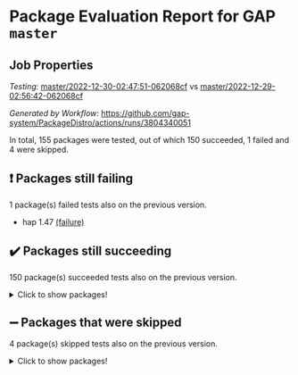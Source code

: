 # Package Evaluation Report for GAP `master`

## Job Properties

*Testing:* [master/2022-12-30-02:47:51-062068cf](https://github.com/gap-system/PackageDistro/blob/data/reports/master/2022-12-30-02:47:51-062068cf) vs [master/2022-12-29-02:56:42-062068cf](https://github.com/gap-system/PackageDistro/blob/data/reports/master/2022-12-29-02:56:42-062068cf)

*Generated by Workflow:* https://github.com/gap-system/PackageDistro/actions/runs/3804340051

In total, 155 packages were tested, out of which 150 succeeded, 1 failed and 4 were skipped.

## :exclamation: Packages still failing

1 package(s) failed tests also on the previous version.
- hap 1.47 [(failure)](https://github.com/gap-system/PackageDistro/actions/runs/3804340051/jobs/6471583537)

## :heavy_check_mark: Packages still succeeding

150 package(s) succeeded tests also on the previous version.
<details><summary>Click to show packages!</summary>

- 4ti2interface 2022.09-01 [(success)](https://github.com/gap-system/PackageDistro/actions/runs/3804340051/jobs/6471578691)
- ace 5.6.1 [(success)](https://github.com/gap-system/PackageDistro/actions/runs/3804340051/jobs/6471578758)
- aclib 1.3.2 [(success)](https://github.com/gap-system/PackageDistro/actions/runs/3804340051/jobs/6471578821)
- agt 0.3 [(success)](https://github.com/gap-system/PackageDistro/actions/runs/3804340051/jobs/6471578892)
- alnuth 3.2.1 [(success)](https://github.com/gap-system/PackageDistro/actions/runs/3804340051/jobs/6471578959)
- anupq 3.2.6 [(success)](https://github.com/gap-system/PackageDistro/actions/runs/3804340051/jobs/6471579025)
- atlasrep 2.1.6 [(success)](https://github.com/gap-system/PackageDistro/actions/runs/3804340051/jobs/6471579094)
- autodoc 2022.10.20 [(success)](https://github.com/gap-system/PackageDistro/actions/runs/3804340051/jobs/6471579145)
- automata 1.15 [(success)](https://github.com/gap-system/PackageDistro/actions/runs/3804340051/jobs/6471579214)
- automgrp 1.3.2 [(success)](https://github.com/gap-system/PackageDistro/actions/runs/3804340051/jobs/6471579280)
- autpgrp 1.11 [(success)](https://github.com/gap-system/PackageDistro/actions/runs/3804340051/jobs/6471579379)
- cap 2022.12-15 [(success)](https://github.com/gap-system/PackageDistro/actions/runs/3804340051/jobs/6471579486)
- caratinterface 2.3.4 [(success)](https://github.com/gap-system/PackageDistro/actions/runs/3804340051/jobs/6471579531)
- cddinterface 2022.11.01 [(success)](https://github.com/gap-system/PackageDistro/actions/runs/3804340051/jobs/6471579575)
- circle 1.6.5 [(success)](https://github.com/gap-system/PackageDistro/actions/runs/3804340051/jobs/6471579629)
- classicpres 1.22 [(success)](https://github.com/gap-system/PackageDistro/actions/runs/3804340051/jobs/6471579690)
- cohomolo 1.6.10 [(success)](https://github.com/gap-system/PackageDistro/actions/runs/3804340051/jobs/6471579743)
- congruence 1.2.4 [(success)](https://github.com/gap-system/PackageDistro/actions/runs/3804340051/jobs/6471579795)
- corelg 1.56 [(success)](https://github.com/gap-system/PackageDistro/actions/runs/3804340051/jobs/6471579890)
- crime 1.6 [(success)](https://github.com/gap-system/PackageDistro/actions/runs/3804340051/jobs/6471579960)
- crisp 1.4.6 [(success)](https://github.com/gap-system/PackageDistro/actions/runs/3804340051/jobs/6471580035)
- crypting 0.10.4 [(success)](https://github.com/gap-system/PackageDistro/actions/runs/3804340051/jobs/6471580108)
- cryst 4.1.25 [(success)](https://github.com/gap-system/PackageDistro/actions/runs/3804340051/jobs/6471580171)
- crystcat 1.1.10 [(success)](https://github.com/gap-system/PackageDistro/actions/runs/3804340051/jobs/6471580281)
- ctbllib 1.3.4 [(success)](https://github.com/gap-system/PackageDistro/actions/runs/3804340051/jobs/6471580371)
- cubefree 1.19 [(success)](https://github.com/gap-system/PackageDistro/actions/runs/3804340051/jobs/6471580522)
- curlinterface 2.3.1 [(success)](https://github.com/gap-system/PackageDistro/actions/runs/3804340051/jobs/6471580592)
- cvec 2.7.6 [(success)](https://github.com/gap-system/PackageDistro/actions/runs/3804340051/jobs/6471580665)
- datastructures 0.3.0 [(success)](https://github.com/gap-system/PackageDistro/actions/runs/3804340051/jobs/6471580756)
- deepthought 1.0.6 [(success)](https://github.com/gap-system/PackageDistro/actions/runs/3804340051/jobs/6471580840)
- design 1.7 [(success)](https://github.com/gap-system/PackageDistro/actions/runs/3804340051/jobs/6471580934)
- difsets 2.3.1 [(success)](https://github.com/gap-system/PackageDistro/actions/runs/3804340051/jobs/6471581005)
- digraphs 1.6.1 [(success)](https://github.com/gap-system/PackageDistro/actions/runs/3804340051/jobs/6471581099)
- edim 1.3.6 [(success)](https://github.com/gap-system/PackageDistro/actions/runs/3804340051/jobs/6471581190)
- example 4.3.2 [(success)](https://github.com/gap-system/PackageDistro/actions/runs/3804340051/jobs/6471581282)
- examplesforhomalg 2022.11-01 [(success)](https://github.com/gap-system/PackageDistro/actions/runs/3804340051/jobs/6471581359)
- factint 1.6.3 [(success)](https://github.com/gap-system/PackageDistro/actions/runs/3804340051/jobs/6471581447)
- ferret 1.0.9 [(success)](https://github.com/gap-system/PackageDistro/actions/runs/3804340051/jobs/6471581523)
- fga 1.4.0 [(success)](https://github.com/gap-system/PackageDistro/actions/runs/3804340051/jobs/6471581642)
- fining 1.5.4 [(success)](https://github.com/gap-system/PackageDistro/actions/runs/3804340051/jobs/6471581708)
- float 1.0.3 [(success)](https://github.com/gap-system/PackageDistro/actions/runs/3804340051/jobs/6471581784)
- format 1.4.3 [(success)](https://github.com/gap-system/PackageDistro/actions/runs/3804340051/jobs/6471581867)
- forms 1.2.9 [(success)](https://github.com/gap-system/PackageDistro/actions/runs/3804340051/jobs/6471581963)
- fplsa 1.2.5 [(success)](https://github.com/gap-system/PackageDistro/actions/runs/3804340051/jobs/6471582060)
- fr 2.4.12 [(success)](https://github.com/gap-system/PackageDistro/actions/runs/3804340051/jobs/6471582144)
- francy 1.2.5 [(success)](https://github.com/gap-system/PackageDistro/actions/runs/3804340051/jobs/6471582209)
- fwtree 1.3 [(success)](https://github.com/gap-system/PackageDistro/actions/runs/3804340051/jobs/6471582286)
- gapdoc 1.6.6 [(success)](https://github.com/gap-system/PackageDistro/actions/runs/3804340051/jobs/6471582368)
- gauss 2022.12-01 [(success)](https://github.com/gap-system/PackageDistro/actions/runs/3804340051/jobs/6471582430)
- gaussforhomalg 2022.08-03 [(success)](https://github.com/gap-system/PackageDistro/actions/runs/3804340051/jobs/6471582515)
- gbnp 1.0.5 [(success)](https://github.com/gap-system/PackageDistro/actions/runs/3804340051/jobs/6471582562)
- generalizedmorphismsforcap 2022.12-01 [(success)](https://github.com/gap-system/PackageDistro/actions/runs/3804340051/jobs/6471582610)
- genss 1.6.8 [(success)](https://github.com/gap-system/PackageDistro/actions/runs/3804340051/jobs/6471582655)
- gradedmodules 2022.09-02 [(success)](https://github.com/gap-system/PackageDistro/actions/runs/3804340051/jobs/6471582708)
- gradedringforhomalg 2022.11-01 [(success)](https://github.com/gap-system/PackageDistro/actions/runs/3804340051/jobs/6471582748)
- grape 4.9.0 [(success)](https://github.com/gap-system/PackageDistro/actions/runs/3804340051/jobs/6471582788)
- groupoids 1.71 [(success)](https://github.com/gap-system/PackageDistro/actions/runs/3804340051/jobs/6471582834)
- grpconst 2.6.3 [(success)](https://github.com/gap-system/PackageDistro/actions/runs/3804340051/jobs/6471583309)
- guarana 0.96.3 [(success)](https://github.com/gap-system/PackageDistro/actions/runs/3804340051/jobs/6471583397)
- guava 3.17 [(success)](https://github.com/gap-system/PackageDistro/actions/runs/3804340051/jobs/6471583466)
- hapcryst 0.1.15 [(success)](https://github.com/gap-system/PackageDistro/actions/runs/3804340051/jobs/6471583605)
- hecke 1.5.3 [(success)](https://github.com/gap-system/PackageDistro/actions/runs/3804340051/jobs/6471583713)
- help 3.5 [(success)](https://github.com/gap-system/PackageDistro/actions/runs/3804340051/jobs/6471583803)
- homalg 2022.12-02 [(success)](https://github.com/gap-system/PackageDistro/actions/runs/3804340051/jobs/6471583844)
- homalgtocas 2022.11-02 [(success)](https://github.com/gap-system/PackageDistro/actions/runs/3804340051/jobs/6471583885)
- idrel 2.44 [(success)](https://github.com/gap-system/PackageDistro/actions/runs/3804340051/jobs/6471583937)
- images 1.3.1 [(success)](https://github.com/gap-system/PackageDistro/actions/runs/3804340051/jobs/6471583995)
- intpic 0.3.0 [(success)](https://github.com/gap-system/PackageDistro/actions/runs/3804340051/jobs/6471584047)
- io 4.8.0 [(success)](https://github.com/gap-system/PackageDistro/actions/runs/3804340051/jobs/6471584220)
- io_forhomalg 2022.11-01 [(success)](https://github.com/gap-system/PackageDistro/actions/runs/3804340051/jobs/6471584257)
- irredsol 1.4.4 [(success)](https://github.com/gap-system/PackageDistro/actions/runs/3804340051/jobs/6471584307)
- json 2.1.1 [(success)](https://github.com/gap-system/PackageDistro/actions/runs/3804340051/jobs/6471584350)
- jupyterkernel 1.4.1 [(success)](https://github.com/gap-system/PackageDistro/actions/runs/3804340051/jobs/6471584452)
- jupyterviz 1.5.6 [(success)](https://github.com/gap-system/PackageDistro/actions/runs/3804340051/jobs/6471584504)
- kan 1.34 [(success)](https://github.com/gap-system/PackageDistro/actions/runs/3804340051/jobs/6471584572)
- kbmag 1.5.10 [(success)](https://github.com/gap-system/PackageDistro/actions/runs/3804340051/jobs/6471584635)
- laguna 3.9.5 [(success)](https://github.com/gap-system/PackageDistro/actions/runs/3804340051/jobs/6471584684)
- liealgdb 2.2.1 [(success)](https://github.com/gap-system/PackageDistro/actions/runs/3804340051/jobs/6471584745)
- liepring 2.8 [(success)](https://github.com/gap-system/PackageDistro/actions/runs/3804340051/jobs/6471584797)
- liering 2.4.2 [(success)](https://github.com/gap-system/PackageDistro/actions/runs/3804340051/jobs/6471584867)
- linearalgebraforcap 2022.12-04 [(success)](https://github.com/gap-system/PackageDistro/actions/runs/3804340051/jobs/6471584926)
- localizeringforhomalg 2022.11-01 [(success)](https://github.com/gap-system/PackageDistro/actions/runs/3804340051/jobs/6471584978)
- loops 3.4.3 [(success)](https://github.com/gap-system/PackageDistro/actions/runs/3804340051/jobs/6471585037)
- lpres 1.0.3 [(success)](https://github.com/gap-system/PackageDistro/actions/runs/3804340051/jobs/6471585115)
- majoranaalgebras 1.5.1 [(success)](https://github.com/gap-system/PackageDistro/actions/runs/3804340051/jobs/6471585194)
- mapclass 1.4.6 [(success)](https://github.com/gap-system/PackageDistro/actions/runs/3804340051/jobs/6471585267)
- matgrp 0.70 [(success)](https://github.com/gap-system/PackageDistro/actions/runs/3804340051/jobs/6471585364)
- matricesforhomalg 2022.12-01 [(success)](https://github.com/gap-system/PackageDistro/actions/runs/3804340051/jobs/6471585443)
- modisom 2.5.3 [(success)](https://github.com/gap-system/PackageDistro/actions/runs/3804340051/jobs/6471585546)
- modulepresentationsforcap 2022.12-01 [(success)](https://github.com/gap-system/PackageDistro/actions/runs/3804340051/jobs/6471585643)
- modules 2022.11-01 [(success)](https://github.com/gap-system/PackageDistro/actions/runs/3804340051/jobs/6471585700)
- monoidalcategories 2022.12-01 [(success)](https://github.com/gap-system/PackageDistro/actions/runs/3804340051/jobs/6471585756)
- nconvex 2022.09-01 [(success)](https://github.com/gap-system/PackageDistro/actions/runs/3804340051/jobs/6471585812)
- nilmat 1.4.2 [(success)](https://github.com/gap-system/PackageDistro/actions/runs/3804340051/jobs/6471585869)
- nock 1.5 [(success)](https://github.com/gap-system/PackageDistro/actions/runs/3804340051/jobs/6471585925)
- normalizinterface 1.3.5 [(success)](https://github.com/gap-system/PackageDistro/actions/runs/3804340051/jobs/6471586012)
- nq 2.5.9 [(success)](https://github.com/gap-system/PackageDistro/actions/runs/3804340051/jobs/6471586093)
- numericalsgps 1.3.1 [(success)](https://github.com/gap-system/PackageDistro/actions/runs/3804340051/jobs/6471586172)
- openmath 11.5.2 [(success)](https://github.com/gap-system/PackageDistro/actions/runs/3804340051/jobs/6471586226)
- orb 4.9.0 [(success)](https://github.com/gap-system/PackageDistro/actions/runs/3804340051/jobs/6471586284)
- packagemanager 1.3.2 [(success)](https://github.com/gap-system/PackageDistro/actions/runs/3804340051/jobs/6471586357)
- patternclass 2.4.3 [(success)](https://github.com/gap-system/PackageDistro/actions/runs/3804340051/jobs/6471586424)
- permut 2.0.4 [(success)](https://github.com/gap-system/PackageDistro/actions/runs/3804340051/jobs/6471586474)
- polenta 1.3.10 [(success)](https://github.com/gap-system/PackageDistro/actions/runs/3804340051/jobs/6471586530)
- polymaking 0.8.6 [(success)](https://github.com/gap-system/PackageDistro/actions/runs/3804340051/jobs/6471586589)
- primgrp 3.4.3 [(success)](https://github.com/gap-system/PackageDistro/actions/runs/3804340051/jobs/6471586652)
- profiling 2.5.2 [(success)](https://github.com/gap-system/PackageDistro/actions/runs/3804340051/jobs/6471586718)
- qpa 1.34 [(success)](https://github.com/gap-system/PackageDistro/actions/runs/3804340051/jobs/6471586782)
- quagroup 1.8.3 [(success)](https://github.com/gap-system/PackageDistro/actions/runs/3804340051/jobs/6471586936)
- radiroot 2.9 [(success)](https://github.com/gap-system/PackageDistro/actions/runs/3804340051/jobs/6471587082)
- rcwa 4.7.1 [(success)](https://github.com/gap-system/PackageDistro/actions/runs/3804340051/jobs/6471587141)
- rds 1.8 [(success)](https://github.com/gap-system/PackageDistro/actions/runs/3804340051/jobs/6471587226)
- recog 1.4.2 [(success)](https://github.com/gap-system/PackageDistro/actions/runs/3804340051/jobs/6471587319)
- repndecomp 1.2.1 [(success)](https://github.com/gap-system/PackageDistro/actions/runs/3804340051/jobs/6471587406)
- repsn 3.1.0 [(success)](https://github.com/gap-system/PackageDistro/actions/runs/3804340051/jobs/6471587488)
- resclasses 4.7.3 [(success)](https://github.com/gap-system/PackageDistro/actions/runs/3804340051/jobs/6471587650)
- ringsforhomalg 2022.11-01 [(success)](https://github.com/gap-system/PackageDistro/actions/runs/3804340051/jobs/6471587752)
- sco 2022.09-01 [(success)](https://github.com/gap-system/PackageDistro/actions/runs/3804340051/jobs/6471587862)
- scscp 2.4.0 [(success)](https://github.com/gap-system/PackageDistro/actions/runs/3804340051/jobs/6471587933)
- semigroups 5.2.0 [(success)](https://github.com/gap-system/PackageDistro/actions/runs/3804340051/jobs/6471588010)
- sglppow 2.3 [(success)](https://github.com/gap-system/PackageDistro/actions/runs/3804340051/jobs/6471588071)
- sgpviz 0.999.5 [(success)](https://github.com/gap-system/PackageDistro/actions/runs/3804340051/jobs/6471588176)
- simpcomp 2.1.14 [(success)](https://github.com/gap-system/PackageDistro/actions/runs/3804340051/jobs/6471588410)
- singular 2022.09.23 [(success)](https://github.com/gap-system/PackageDistro/actions/runs/3804340051/jobs/6471588616)
- sl2reps 1.1 [(success)](https://github.com/gap-system/PackageDistro/actions/runs/3804340051/jobs/6471588685)
- sla 1.5.3 [(success)](https://github.com/gap-system/PackageDistro/actions/runs/3804340051/jobs/6471588744)
- smallgrp 1.5.1 [(success)](https://github.com/gap-system/PackageDistro/actions/runs/3804340051/jobs/6471588805)
- smallsemi 0.6.13 [(success)](https://github.com/gap-system/PackageDistro/actions/runs/3804340051/jobs/6471588859)
- sonata 2.9.6 [(success)](https://github.com/gap-system/PackageDistro/actions/runs/3804340051/jobs/6471588927)
- sophus 1.27 [(success)](https://github.com/gap-system/PackageDistro/actions/runs/3804340051/jobs/6471589029)
- spinsym 1.5.2 [(success)](https://github.com/gap-system/PackageDistro/actions/runs/3804340051/jobs/6471589263)
- standardff 0.9.4 [(success)](https://github.com/gap-system/PackageDistro/actions/runs/3804340051/jobs/6471589352)
- symbcompcc 1.3.2 [(success)](https://github.com/gap-system/PackageDistro/actions/runs/3804340051/jobs/6471589479)
- thelma 1.3 [(success)](https://github.com/gap-system/PackageDistro/actions/runs/3804340051/jobs/6471589589)
- tomlib 1.2.9 [(success)](https://github.com/gap-system/PackageDistro/actions/runs/3804340051/jobs/6471589631)
- toolsforhomalg 2022.12-01 [(success)](https://github.com/gap-system/PackageDistro/actions/runs/3804340051/jobs/6471589706)
- toric 1.9.5 [(success)](https://github.com/gap-system/PackageDistro/actions/runs/3804340051/jobs/6471589897)
- toricvarieties 2022.07.13 [(success)](https://github.com/gap-system/PackageDistro/actions/runs/3804340051/jobs/6471590000)
- transgrp 3.6.3 [(success)](https://github.com/gap-system/PackageDistro/actions/runs/3804340051/jobs/6471590086)
- ugaly 4.0.3 [(success)](https://github.com/gap-system/PackageDistro/actions/runs/3804340051/jobs/6471590153)
- unipot 1.5 [(success)](https://github.com/gap-system/PackageDistro/actions/runs/3804340051/jobs/6471590229)
- unitlib 4.1.0 [(success)](https://github.com/gap-system/PackageDistro/actions/runs/3804340051/jobs/6471590320)
- utils 0.81 [(success)](https://github.com/gap-system/PackageDistro/actions/runs/3804340051/jobs/6471590366)
- uuid 0.7 [(success)](https://github.com/gap-system/PackageDistro/actions/runs/3804340051/jobs/6471590433)
- walrus 0.9991 [(success)](https://github.com/gap-system/PackageDistro/actions/runs/3804340051/jobs/6471590606)
- wedderga 4.10.2 [(success)](https://github.com/gap-system/PackageDistro/actions/runs/3804340051/jobs/6471590678)
- xmod 2.88 [(success)](https://github.com/gap-system/PackageDistro/actions/runs/3804340051/jobs/6471590741)
- xmodalg 1.23 [(success)](https://github.com/gap-system/PackageDistro/actions/runs/3804340051/jobs/6471591669)
- yangbaxter 0.10.2 [(success)](https://github.com/gap-system/PackageDistro/actions/runs/3804340051/jobs/6471591789)
- zeromqinterface 0.14 [(success)](https://github.com/gap-system/PackageDistro/actions/runs/3804340051/jobs/6471591867)
</details>

## :heavy_minus_sign: Packages that were skipped

4 package(s) skipped tests also on the previous version.
<details><summary>Click to show packages!</summary>

- browse 1.8.19 [(skipped)](https://github.com/gap-system/PackageDistro/actions/runs/3804340051/jobs/6471471314)
- itc 1.5.1 [(skipped)](https://github.com/gap-system/PackageDistro/actions/runs/3804340051/jobs/6471471314)
- polycyclic 2.16 [(skipped)](https://github.com/gap-system/PackageDistro/actions/runs/3804340051/jobs/6471471314)
- xgap 4.31 [(skipped)](https://github.com/gap-system/PackageDistro/actions/runs/3804340051/jobs/6471471314)
</details>

